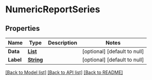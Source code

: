 # NumericReportSeries
## Properties

Name | Type | Description | Notes
------------ | ------------- | ------------- | -------------
**Data** | [**List**](double.md) |  | [optional] [default to null]
**Label** | [**String**](string.md) |  | [optional] [default to null]

[[Back to Model list]](../README.md#documentation-for-models) [[Back to API list]](../README.md#documentation-for-api-endpoints) [[Back to README]](../README.md)

